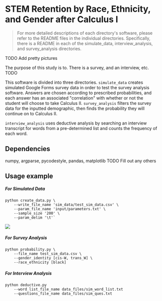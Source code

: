 # STEM Retention by Race, Ethnicity, and Gender after Calculus I

> For more detailed descriptions of each directory's software, please refer to the README files in the individual directories. Specifically, there is a README in each of the simulate_data, interview_analysis, and survey_analysis directories.

TODO Add pretty pictures

The purpose of this study is to. There is a survey, and an interview, etc. TODO

This software is divided into three directories. `simulate_data` creates simulated Google Forms survey data in order to test the survey analysis software. Answers are chosen according to prescribed probabilities, and each answer has an associated "correlation" with whether or not the student will choose to take Calculus II. `survey_analysis` filters the survey data for the inputted demographic, then finds the probability they will continue on to Calculus II.

`interview_analysis` uses deductive analysis by searching an interview transcript for words from a pre-determined list and counts the frequency of each word.

## Dependencies 

numpy, argparse, pycodestyle, pandas, matplotlib TODO Fill out any others

## Usage example

##### For Simulated Data

```
python create_data.py \
    --write_file_name 'sim_data/test_sim_data.csv' \
    --param_file_name 'input/parameters.txt' \
    --sample_size '200' \
    --param_delim '\t'`
```

![](sim_data/readme_images/sim_data_image.png)

##### For Survey Analysis 

```
python probability.py \
    --file_name test_sim_data.csv \
    --gender_identity [cis-W, trans_W] \
    --race_ethnicity [black]
```

##### For Interview Analysis

```
python deductive.py
    --word_list_file_name data_files/sim_word_list.txt
    --questions_file_name data_files/sim_ques.txt
```
